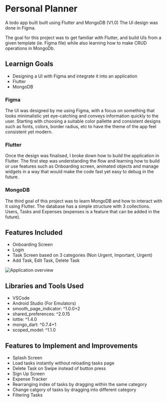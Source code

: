 # Personal Planner 

A todo app built built using Flutter and MongoDB (V1.0) The UI design was done in Figma.

The goal for this project was to get familiar with Flutter, and build UIs from a given template (ie. Figma file) while also learning how to make CRUD operations in MongoDb.

## Learnign Goals
- Designing a UI with Figma and integrate it into an application
- Flutter
- MongoDB

### Figma

The UI was designed by me using Figma, with a focus on something that looks minimalistic yet eye-catching and conveys information quickly to the user. Starting with choosing a suitable color pallette and consistent designs such as fonts, colors, border radius, etc to have the theme of the app feel consistent yet modern.

### Flutter

Once the design was finalised, I broke down how to build the application in Flutter. The first step was understanding the flow and learning how to build or use features such as Onboarding screen, animated objects and manage widgets in a way that would make the code fast yet easy to debug in the future.

### MongoDB

The third goal of this project was to learn MongoDB and how to interact with it using Flutter. The database has a simple structure with 3 collections. Users, Tasks and Expenses (expenses is a feature that can be added in the future).

## Features Included
- Onboarding Screen
- Login
- Task Screen based on 3 categories (Non Urgent, Important, Urgent)
- Add Task, Edit Task, Delete Task

![Application overview](https://i.imgur.com/896weoW.gif)

## Libraries and Tools Used
- VSCode
- Android Studio (For Emulators)
- smooth_page_indicator: ^1.0.0+2
- shared_preferences: ^2.0.15
- lottie: ^1.4.0
- mongo_dart: ^0.7.4+1
- scoped_model: ^1.1.0

## Features to Implement and Improvements
- Splash Screen
- Load tasks instantly without reloading tasks page
- Delete Task on Swipe instead of button press
- Sign Up Screen
- Expense Tracker
- Rearranging index of tasks by dragging within the same category
- Change catgory of tasks by dragging into different category
- Filtering Tasks 

